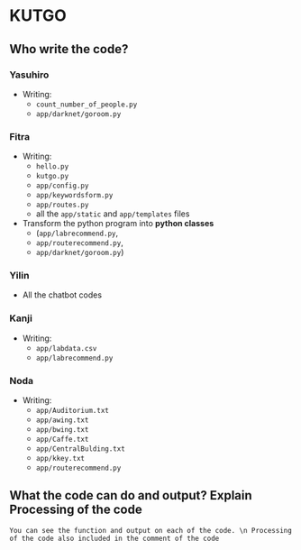 # KUTGO

## Who write the code?
### Yasuhiro 
- Writing:
    - `count_number_of_people.py`
    - `app/darknet/goroom.py`

### Fitra
- Writing:
    - `hello.py`
    - `kutgo.py`
    - `app/config.py`
    - `app/keywordsform.py`
    - `app/routes.py`
    - all the `app/static` and `app/templates` files
- Transform the python program into **python classes** 
    - (`app/labrecommend.py`, 
    - `app/routerecommend.py`, 
    - `app/darknet/goroom.py`)

### Yilin
- All the chatbot codes

### Kanji
- Writing:
    - `app/labdata.csv`
    - `app/labrecommend.py`


### Noda
- Writing:
    - `app/Auditorium.txt`
    - `app/awing.txt`
    - `app/bwing.txt`
    - `app/Caffe.txt`
    - `app/CentralBulding.txt`
    - `app/kkey.txt`
    - `app/routerecommend.py`

## What the code can do and output? Explain Processing of the code
```You can see the function and output on each of the code. \n Processing of the code also included in the comment of the code```
